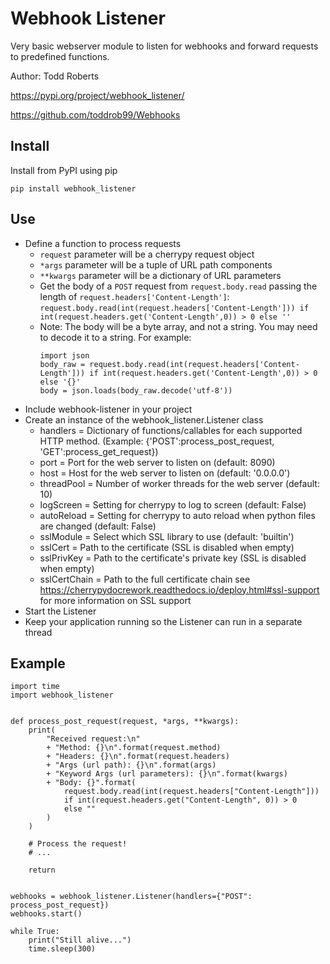 # Webhook Listener
Very basic webserver module to listen for webhooks and forward requests to predefined functions.

Author: Todd Roberts

https://pypi.org/project/webhook_listener/

https://github.com/toddrob99/Webhooks

## Install

Install from PyPI using pip

`pip install webhook_listener`

## Use

* Define a function to process requests
    * `request` parameter will be a cherrypy request object
    * `*args` parameter will be a tuple of URL path components
    * `**kwargs` parameter will be a dictionary of URL parameters
    * Get the body of a `POST` request from `request.body.read` passing the length of `request.headers['Content-Length']`: `request.body.read(int(request.headers['Content-Length'])) if int(request.headers.get('Content-Length',0)) > 0 else ''`
    * Note: The body will be a byte array, and not a string. You may need to decode it to a string. For example:
        ```
        import json
        body_raw = request.body.read(int(request.headers['Content-Length'])) if int(request.headers.get('Content-Length',0)) > 0 else '{}'
        body = json.loads(body_raw.decode('utf-8'))
        ```
* Include webhook-listener in your project
* Create an instance of the webhook_listener.Listener class
    * handlers = Dictionary of functions/callables for each supported HTTP method. (Example: {'POST':process_post_request, 'GET':process_get_request})
    * port = Port for the web server to listen on (default: 8090)
    * host = Host for the web server to listen on (default: '0.0.0.0')
    * threadPool = Number of worker threads for the web server (default: 10)
    * logScreen = Setting for cherrypy to log to screen (default: False)
    * autoReload = Setting for cherrypy to auto reload when python files are changed (default: False)
    * sslModule = Select which SSL library to use (default: 'builtin')
    * sslCert = Path to the certificate (SSL is disabled when empty)
    * sslPrivKey = Path to the certificate's private key (SSL is disabled when empty)
    * sslCertChain = Path to the full certificate chain
      see https://cherrypydocrework.readthedocs.io/deploy.html#ssl-support for more information on SSL support
* Start the Listener
* Keep your application running so the Listener can run in a separate thread

## Example

    import time
    import webhook_listener


    def process_post_request(request, *args, **kwargs):
        print(
            "Received request:\n"
            + "Method: {}\n".format(request.method)
            + "Headers: {}\n".format(request.headers)
            + "Args (url path): {}\n".format(args)
            + "Keyword Args (url parameters): {}\n".format(kwargs)
            + "Body: {}".format(
                request.body.read(int(request.headers["Content-Length"]))
                if int(request.headers.get("Content-Length", 0)) > 0
                else ""
            )
        )

        # Process the request!
        # ...

        return


    webhooks = webhook_listener.Listener(handlers={"POST": process_post_request})
    webhooks.start()

    while True:
        print("Still alive...")
        time.sleep(300)
